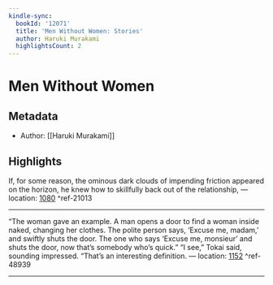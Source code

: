 ```yaml
---
kindle-sync:
  bookId: '12071'
  title: 'Men Without Women: Stories'
  author: Haruki Murakami
  highlightsCount: 2
---
```

# Men Without Women
## Metadata
* Author: [[Haruki Murakami]]

## Highlights
If, for some reason, the ominous dark clouds of impending friction appeared on the horizon, he knew how to skillfully back out of the relationship, — location: [1080]() ^ref-21013

---
“The woman gave an example. A man opens a door to find a woman inside naked, changing her clothes. The polite person says, ‘Excuse me, madam,’ and swiftly shuts the door. The one who says ‘Excuse me, monsieur’ and shuts the door, now that’s somebody who’s quick.” “I see,” Tokai said, sounding impressed. “That’s an interesting definition. — location: [1152]() ^ref-48939

---
